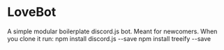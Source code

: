 # LoveBot
A simple modular boilerplate discord.js bot. Meant for newcomers.
When you clone it run:
npm install discord.js --save
npm install treeify --save
